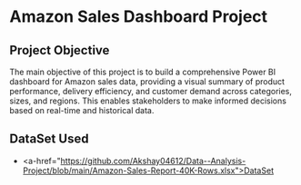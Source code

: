 # Amazon Sales Dashboard Project 

## Project Objective
The main objective of this project is to build a comprehensive Power BI dashboard for Amazon sales data, providing a visual summary of product performance, delivery efficiency, and customer demand across categories, sizes, and regions. This enables stakeholders to make informed decisions based on real-time and historical data.

## DataSet Used
- <a-href="https://github.com/Akshay04612/Data--Analysis-Project/blob/main/Amazon-Sales-Report-40K-Rows.xlsx">DataSet</a>
